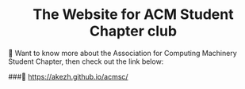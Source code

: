 <h1 align="center">The Website for ACM Student Chapter club</h1>

🙈 Want to know more about the Association for Computing Machinery Student Chapter, then check out the link below:

###🎁 https://akezh.github.io/acmsc/
